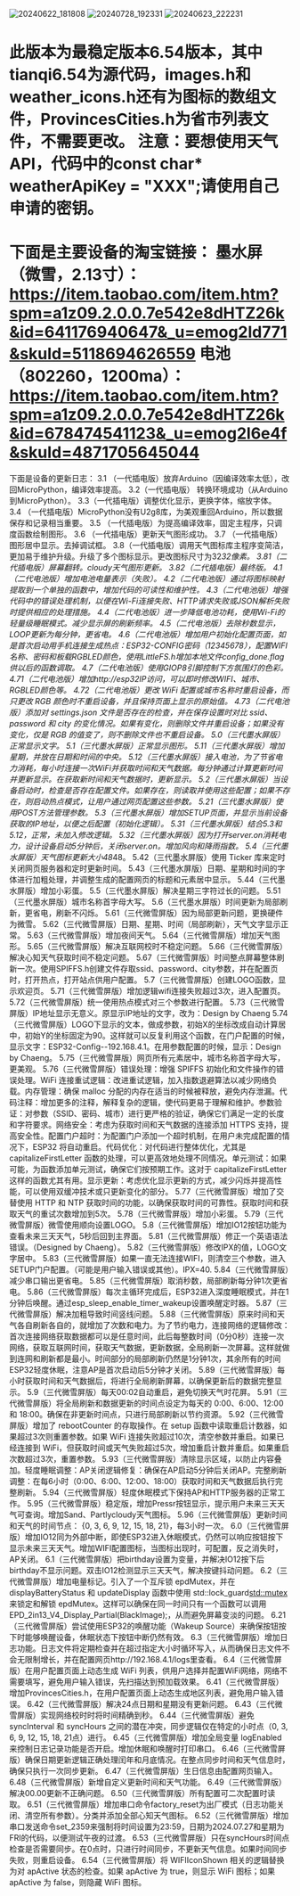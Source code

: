 
![20240622_181808](https://github.com/user-attachments/assets/f0598f11-9933-4b74-8f8a-5ed993c8f30e)
![20240728_192331](https://github.com/user-attachments/assets/c153d8c1-0713-4711-a501-be263fa81fd4)
![20240623_222231](https://github.com/user-attachments/assets/bec10421-6a8c-442e-95ba-16c3312a99a9)

此版本为最稳定版本6.54版本，其中tianqi6.54为源代码，images.h和weather_icons.h还有为图标的数组文件，ProvincesCities.h为省市列表文件，不需要更改。
注意：要想使用天气API，代码中的const char* weatherApiKey = "XXX";请使用自己申请的密钥。
===============================================================================
下面是主要设备的淘宝链接：
墨水屏（微雪，2.13寸）：https://item.taobao.com/item.htm?spm=a1z09.2.0.0.7e542e8dHTZ26k&id=641176940647&_u=emog2ld771&skuId=5118694626559
电池（802260，1200ma）：https://item.taobao.com/item.htm?spm=a1z09.2.0.0.7e542e8dHTZ26k&id=678474541123&_u=emog2l6e4f&skuId=4871705645044
===============================================================================
下面是设备的更新日志：
3.1 （一代插电版）放弃Arduino（因编译效率太低），改回MicroPython，编译效率提高。
3.2（一代插电版） 转换环境成功（从Arduino到MicroPython）。
3.3（一代插电版）调整优化显示，更换字体，缩放字体。
3.4 （一代插电版）MicroPython没有U2g8库，为美观重回Arduino，所以数据保存和记录相当重要。
3.5 （一代插电版）为提高编译效率，固定主程序，只调度函数绘制图形。
3.6 （一代插电版）更新天气图形成功。
3.7 （一代插电版）图形居中显示。去掉调试框。
3.8（一代插电版）调用天气图标库主程序变简洁，更加易于维护升级。升级了多个图标显示。更改图标尺寸为32*32像素。
3.81（二代插电版）屏幕翻转。cloudy天气图形更新。
3.82（二代插电版）最终版。
4.1（二代电池版）增加电池电量表示（失败）。
4.2（二代电池版）通过将图标映射提取到一个单独的函数中，增加代码的可读性和维护性。
4.3（二代电池版）增强代码中的错误处理机制，以便在Wi-Fi连接失败、HTTP请求失败或JSON解析失败时提供相应的处理措施。
4.4（二代电池版）进一步降低电池功耗，使用Wi-Fi的轻量级睡眠模式。减少显示屏的刷新频率。
4.5（二代电池版）去除秒数显示，LOOP更新为每分钟，更省电。
4.6（二代电池版）增加用户初始化配置页面，如是首次启动用手机连接生成热点：ESP32-CONFIG密码（12345678），配置WIFI名称、密码和板载RGBLED颜色，使用LittleFS.h增加本地文件config_done.flag供以后的函数调取。
4.7（二代电池版）使用GIOP8引脚控制下方氛围灯的色彩。
4.71（二代电池版）增加http://esp32IP访问，可以即时修改WIFI、城市、RGBLED颜色等。
4.72（二代电池版）更改 WiFi 配置或城市名称时重启设备，而只更改 RGB 颜色时不重启设备，并且保持页面上显示的原始值。
4.73（二代电池版）添加对 settings.json 文件是否存在的检查，并在保存设置时对比 ssid、password 和 city 的变化情况。如果有变化，则删除文件并重启设备；如果没有变化，仅是 RGB 的值变了，则不删除文件也不重启设备。
5.0（三代墨水屏版）正常显示文字。
5.1（三代墨水屏版）正常显示图形。
5.11（三代墨水屏版）增加星期，并放在日期和时间的中央。
5.12（三代墨水屏版）接入电池，为了节省电力消耗，每小时连接一次WiFi并获取时间和天气数据。每分钟通过计算更新时间并更新显示。在获取新时间和天气数据时，更新显示。
5.2（三代墨水屏版）当设备启动时，检查是否存在配置文件。如果存在，则读取并使用这些配置；如果不存在，则启动热点模式，让用户通过网页配置这些参数。
5.21（三代墨水屏版）使用POST方法管理参数。
5.3（三代墨水屏版）增加SETUP页面，并显示当前设备获取的IP地址，以便之后配置（初始化逻辑）。
5.31（三代墨水屏版）结合5.3和5.12，正常，未加入修改逻辑。
5.32（三代墨水屏版）因为打开server.on消耗电力，设计设备启动5分钟后，关闭server.on。增加风向和降雨指数。
5.4（三代墨水屏版）天气图标更新大小48*48。
5.42（三代墨水屏版）使用 Ticker 库来定时关闭网页服务器和定时更新时间。
5.43（三代墨水屏版）日期、星期和时间的字体进行加粗处理，并调整生成的配置网页的标题和元素居中显示。
5.44（三代墨水屏版）增加小彩蛋。
5.5（三代墨水屏版）解决星期三字符过长的问题。
5.51（三代墨水屏版）城市名称首字母大写。
5.6（三代墨水屏版）时间更新为局部刷新，更省电，刷新不闪烁。
5.61（三代微雪屏版）因为局部更新问题，更换硬件为微雪。
5.62（三代微雪屏版）日期、星期、时间（局部刷新），天气文字显示正常。
5.63（三代微雪屏版）增加夜间天气。
5.64（三代微雪屏版）增加天气图形。
5.65（三代微雪屏版）解决互联网校时不稳定问题。
5.66（三代微雪屏版）解决心知天气获取时间不稳定问题。
5.67（三代微雪屏版）时间整点屏幕整体刷新一次。使用SPIFFS.h创建文件存取ssid、password、city参数，并在配置页时，打开热点，打开站点供用户配置。
5.7（三代微雪屏版）创建LOGO函数，显示欢迎页。
5.71（三代微雪屏版）增加逻辑wifi连接失败超过3次，进入配置页。
5.72（三代微雪屏版）统一使用热点模式对三个参数进行配置。
5.73（三代微雪屏版）IP地址显示无意义。原显示IP地址的文字，改为：Design by Chaeng
5.74（三代微雪屏版）LOGO下显示的文本，做成参数，初始X的坐标改成自动计算居中，初始Y的坐标固定为90。这样就可以反复利用这个函数，在门户配置的时候，显示文字：ESP32-Config--192.168.4.1。在用参数配置的时候，显示：Design by Chaeng。
5.75（三代微雪屏版）网页所有元素居中，城市名称首字母大写，更美观。
5.76（三代微雪屏版）错误处理：增强 SPIFFS 初始化和文件操作的错误处理。WiFi 连接重试逻辑：改进重试逻辑，加入指数退避算法以减少网络负载。内存管理：确保 malloc 分配的内存在适当的时候被释放，避免内存泄漏。代码注释：增加更多的注释，解释复杂的逻辑，使代码更易于理解和维护。参数验证：对参数（SSID、密码、城市）进行更严格的验证，确保它们满足一定的长度和字符要求。网络安全：考虑为获取时间和天气数据的连接添加 HTTPS 支持，提高安全性。配置门户超时：为配置门户添加一个超时机制，在用户未完成配置的情况下，ESP32 将自动重启。代码优化：对代码进行整体优化，尤其是 capitalizeFirstLetter 函数的处理，可以更高效地处理不同情况。单元测试：如果可能，为函数添加单元测试，确保它们按预期工作。这对于 capitalizeFirstLetter 这样的函数尤其有用。显示更新：考虑优化显示更新的方式，减少闪烁并提高性能，可以使用双缓冲技术或只更新变化的部分。
5.77（三代微雪屏版）增加了交替使用 HTTP 和 NTP 获取时间的功能，以确保获取时间的可靠性。获取时间和获取天气的重试次数增加到5次。
5.78（三代微雪屏版）增加小彩蛋。
5.79（三代微雪屏版）微雪使用顺向设置LOGO。
5.8（三代微雪屏版）增加IO12按钮功能为查看未来三天天气，5秒后回到主界面。
5.81（三代微雪屏版）修正一个英语语法错误。（Designed by Chaeng）。
5.82（三代微雪屏版）修改IPX的值，LOGO文字居中。
5.83（三代微雪屏版）如果一直无法连接WIFI，则清空三个参数，进入SETUP门户配置。（可能是用户输入错误或其他）。IPX=40.
5.84（三代微雪屏版）减少串口输出更省电。
5.85（三代微雪屏版）取消秒数，局部刷新每分钟1次更省电。
5.86（三代微雪屏版）每次主循环完成后，ESP32进入深度睡眠模式，并在1分钟后唤醒。通过esp_sleep_enable_timer_wakeup设置唤醒定时器。
5.87（三代微雪屏版）解决加粗导致时间竖线问题。
5.88（三代微雪屏版）原来时间和天气各自刷新各自的，就增加了次数和电力。为了节约电力，连接网络的逻辑修改：首次连接网络获取数据都可以是任意时间，此后每整数时间（0分0秒）连接一次网络，获取互联网时间，获取天气数据，更新数据，全局刷新一次屏幕。这样就做到连网和刷新都是最小。时间部分的局部刷新仍然是1分钟1次，其余所有的时间ESP32轻度休眠，注意AP是首次启动后5分钟才关闭。
5.89（三代微雪屏版）每小时获取时间和天气数据后，将进行全局刷新屏幕，以确保更新后的数据完整显示。
5.9（三代微雪屏版）每天00:02自动重启，避免切换天气时花屏。
5.91（三代微雪屏版）将全局刷新和数据更新的时间点设定为每天的 0:00、6:00、12:00 和 18:00。确保在非更新时间点，只进行局部刷新以节约资源。
5.92（三代微雪屏版）增加了 rebootCounter 的存取操作。在 setup 函数中读取重启计数器，如果超过3次则重置参数。如果 WiFi 连接失败超过10次，清空参数并重启。如果已经连接到 WiFi，但获取时间或天气失败超过5次，增加重启计数并重启。如果重启次数超过3次，重置参数。
5.93（三代微雪屏版）清除显示区域，以防止内容叠加。轻度睡眠调整：AP关闭逻辑修复：确保在AP启动5分钟后关闭AP。完整刷新调整：在每6小时（0:00、6:00、12:00、18:00）获取时间和天气数据后执行完整刷新。
5.94（三代微雪屏版）轻度休眠模式下保持AP和HTTP服务器的正常工作。
5.95（三代微雪屏版）稳定版，增加Pressr按钮显示，提示用户未来三天天气可查询。增加Sand、Partlycloudy天气图标。
5.96（三代微雪屏版）更新时间和天气的时间节点： {0, 3, 6, 9, 12, 15, 18, 21}，每3小时一次。
6.0（三代微雪屏版）增加IO12同为外部中断，即使ESP32进入休眠模式，仍然可以响应按钮按下显示未来三天天气。增加WIFI配置图标，当图标出现时，可配置，反之消失时，AP关闭。
6.1（三代微雪屏版）把birthday设置为变量，并解决IO12按下后birthday不显示问题。双击IO12检测显示三天天气，解决按键抖动问题。
6.2（三代微雪屏版）增加电量标记。引入了一个互斥锁 epdMutex，并在 displayBatteryStatus 和 updateDisplay 函数中使用 std::lock_guard<std::mutex> 来锁定和解锁 epdMutex。这样可以确保在同一时间只有一个函数可以调用 EPD_2in13_V4_Display_Partial(BlackImage);，从而避免屏幕变淡的问题。
6.21（三代微雪屏版）尝试使用ESP32的唤醒功能（Wakeup Source）来确保按钮按下时能够唤醒设备，休眠状态下按钮中断仍然有效。
6.3（三代微雪屏版）增加日志功能。日志文件将定期检查并在超过指定大小时循环写入，从而确保日志文件不会无限制增长，并在配置网页http://192.168.4.1/logs里查看。
6.4（三代微雪屏版）在用户配置页面上动态生成 WiFi 列表，供用户选择并配置WiFi网络，网络不需要填写，避免用户输入错误，先扫描达到预加载效果。
6.41（三代微雪屏版）增加ProvincesCities.h，在用户配置页面上动态生成地区列表，避免用户输入错误。
6.42（三代微雪屏版）解决24点日期和星期没有更新问题。
6.43（三代微雪屏版）实现网络校时时将时间精确到秒。
6.44（三代微雪屏版）避免 syncInterval 和 syncHours 之间的潜在冲突，同步逻辑仅在特定的小时点（0, 3, 6, 9, 12, 15, 18, 21点）进行。
6.45（三代微雪屏版）增加全局变量 logEnabled 来控制日志记录功能是否开启。增加休眠和唤醒时打印串口。
6.46（三代微雪屏版）确保日期更新逻辑正确处理闰年和月底情况。在整点同步时间和天气信息时，确保只执行一次同步更新。
6.47（三代微雪屏版）生日信息由配置网页输入。
6.48（三代微雪屏版）新增自定义更新时间和天气功能。
6.49（三代微雪屏版）解决00.00更新不正确问题。
6.50（三代微雪屏版）所有配置可二次配置时读取。
6.51（三代微雪屏版）增加串口命令factory_reset为出厂模式（日志功能关闭、清空所有参数）。分类并添加全部心知天气图标。
6.52（三代微雪屏版）增加串口发送命令set_2359来强制将时间设置为23:59，日期为2024.07.27和星期为FRI的代码，以便测试午夜的过渡。
6.53（三代微雪屏版）只在syncHours时间点检查是否需要同步。在0点时，只进行时间同步，不更新天气信息。如果时间同步失败，则重启设备。
6.54（三代微雪屏版）将 WIFIIconShown 相关的逻辑替换为对 apActive 状态的检查。如果 apActive 为 true，则显示 WiFi 图标；如果 apActive 为 false，则隐藏 WiFi 图标。
